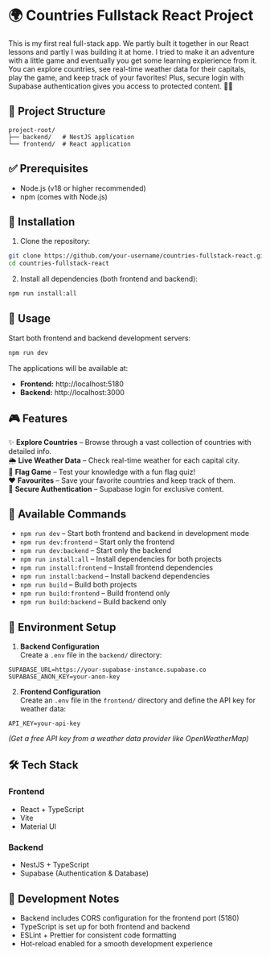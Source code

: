 # 🌍 Countries Fullstack React Project

This is my first real full-stack app. We partly built it together in our React lessons and partly I was building it at home. I tried to make it an adventure with a little game and eventually you get some learning expierience from it. You can explore countries, see real-time weather data for their capitals, play the game, and keep track of your favorites! Plus, secure login with Supabase authentication gives you access to protected content. 🐠🐝

## 📂 Project Structure

```shell
project-root/
├── backend/   # NestJS application
└── frontend/  # React application
```

## ✅ Prerequisites

- Node.js (v18 or higher recommended)
- npm (comes with Node.js)

## 🔧 Installation

1. Clone the repository:

```bash
git clone https://github.com/your-username/countries-fullstack-react.git
cd countries-fullstack-react
```

2. Install all dependencies (both frontend and backend):

```bash
npm run install:all
```

## 🚀 Usage

Start both frontend and backend development servers:

```bash
npm run dev
```

The applications will be available at:

- **Frontend:** http://localhost:5180
- **Backend:** http://localhost:3000

## 🎮 Features

✨ **Explore Countries** – Browse through a vast collection of countries with detailed info.  
🌦 **Live Weather Data** – Check real-time weather for each capital city.  
🎏 **Flag Game** – Test your knowledge with a fun flag quiz!  
❤️ **Favourites** – Save your favorite countries and keep track of them.  
🔐 **Secure Authentication** – Supabase login for exclusive content.

## 📌 Available Commands

- `npm run dev` – Start both frontend and backend in development mode
- `npm run dev:frontend` – Start only the frontend
- `npm run dev:backend` – Start only the backend
- `npm run install:all` – Install dependencies for both projects
- `npm run install:frontend` – Install frontend dependencies
- `npm run install:backend` – Install backend dependencies
- `npm run build` – Build both projects
- `npm run build:frontend` – Build frontend only
- `npm run build:backend` – Build backend only

## 🌱 Environment Setup

1. **Backend Configuration**  
   Create a `.env` file in the `backend/` directory:

```env
SUPABASE_URL=https://your-supabase-instance.supabase.co
SUPABASE_ANON_KEY=your-anon-key
```

2. **Frontend Configuration**  
   Create an `.env` file in the `frontend/` directory and define the API key for weather data:

```env
API_KEY=your-api-key
```

_(Get a free API key from a weather data provider like OpenWeatherMap)_

## 🛠 Tech Stack

### **Frontend**

- React + TypeScript
- Vite
- Material UI

### **Backend**

- NestJS + TypeScript
- Supabase (Authentication & Database)

## 📝 Development Notes

- Backend includes CORS configuration for the frontend port (5180)
- TypeScript is set up for both frontend and backend
- ESLint + Prettier for consistent code formatting
- Hot-reload enabled for a smooth development experience
